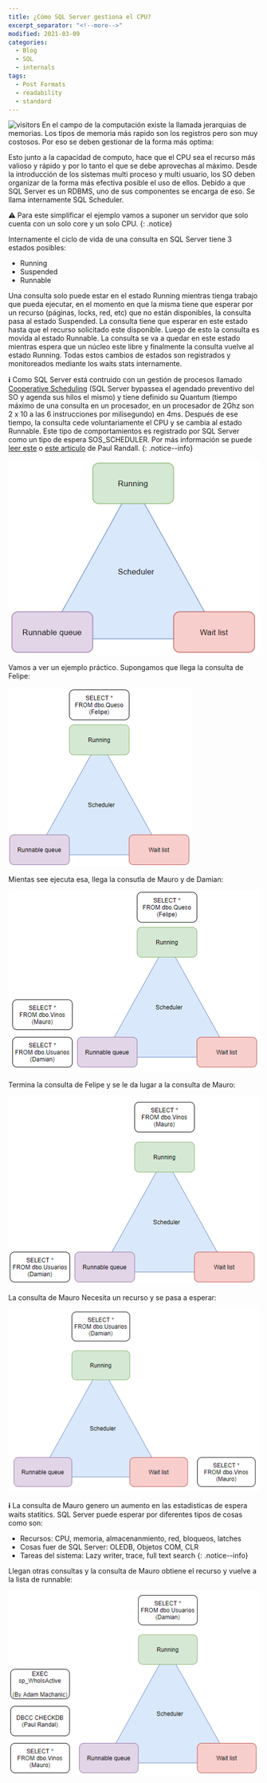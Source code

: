 ```yaml
---
title: ¿Cómo SQL Server gestiona el CPU?
excerpt_separator: "<!--more-->"
modified: 2021-03-09
categories:
  - Blog
  - SQL
  - internals
tags:
  - Post Formats
  - readability
  - standard
---
```


![visitors](https://visitor-badge.glitch.me/badge?page_id=includewareok.blog.2021-03-09-sql-cpu-usage")
En el campo de la computación existe la llamada jerarquias de memorias. Los tipos de memoria más rapido son los registros pero son muy costosos. Por eso se deben gestionar de la forma más optima:

Esto junto a la capacidad de computo, hace que el CPU sea el recurso más valioso y rápido y por lo tanto el que se debe aprovechas al máximo. Desde la introducción de los sistemas multi proceso y multi usuario, los SO deben organizar de la forma más efectiva posible el uso de ellos. Debido a que SQL Server es un RDBMS, uno de sus componentes se encarga de eso. Se llama internamente SQL Scheduler.

**⚠️** Para este simplificar el ejemplo vamos a suponer un servidor que solo cuenta con un solo core y un solo CPU.
{: .notice}


Internamente el ciclo de vida de una consulta en SQL Server tiene 3 estados posibles:
* Running
* Suspended
* Runnable

Una consulta solo puede estar en el estado Running mientras tienga trabajo que pueda ejecutar, en el momento en que la misma tiene que esperar por un recurso (páginas, locks, red, etc) que no están disponibles, la consulta pasa al estado Suspended. La consulta tiene que esperar en este estado hasta que el recurso solicitado este disponible. Luego de esto la consulta es movida al estado Runnable. La consulta se va a quedar en este estado mientras espera que un núcleo este libre y finalmente la consulta vuelve al estado Running. Todas estos cambios de estados son registrados y monitoreados mediante los waits stats internamente.

**:information_source:** Como SQL Server está contruido con un gestión de procesos llamado [Cooperative Scheduling](https://www.sqlpassion.at/archive/2015/04/13/introduction-to-wait-statistics-in-sql-server/) (SQL Server bypassea el agendado preventivo del SO y agenda sus hilos el mismo) y tiene definido su Quantum (tiempo máximo de una consulta en un procesador,  en un procesador de 2Ghz son 2 x 10 a las 6 instrucciones por  milisegundo) en 4ms. Después de ese tiempo, la consulta cede voluntariamente el CPU y se cambia al estado Runnable. Este tipo de comportamientos es registrado por SQL Server como un tipo de espera SOS_SCHEDULER. Por más información se puede [leer este](https://sqlperformance.com/2014/02/sql-performance/knee-jerk-waits-sos-scheduler-yield) o [este articulo](https://www.sqlskills.com/help/waits/sos_scheduler_yield/) de Paul Randall.
{: .notice--info}


![Imagen-002](/assets/images/como-sql-gestiona-el-cpu-002.png)

Vamos a ver un ejemplo práctico. Supongamos que llega la consulta de Felipe:

![Imagen-003](/assets/images/como-sql-gestiona-el-cpu-003.png)

Mientas see ejecuta esa, llega la consutla de Mauro y de Damian:

![Imagen-004](/assets/images/como-sql-gestiona-el-cpu-004.png)


Termina la consulta de Felipe y se le da lugar a la consulta de Mauro:

![Imagen-005](/assets/images/como-sql-gestiona-el-cpu-005.png)

La consulta de Mauro Necesita un recurso y se pasa a esperar:

![Imagen-006](/assets/images/como-sql-gestiona-el-cpu-006.png)

**:information_source:** La consulta de Mauro genero un aumento en las estadisticas de espera waits statitics. SQL Server puede esperar por diferentes tipos de cosas como son: 
* Recursos: CPU, memoria, almacenanmiento, red, bloqueos, latches
* Cosas fuer de SQL Server: OLEDB, Objetos COM, CLR
* Tareas del sistema: Lazy writer, trace, full text search
{: .notice--info}


Llegan otras consultas y la consulta de Mauro obtiene el recurso y vuelve a la lista de runnable:

![Imagen-007](/assets/images/como-sql-gestiona-el-cpu-007.png)
